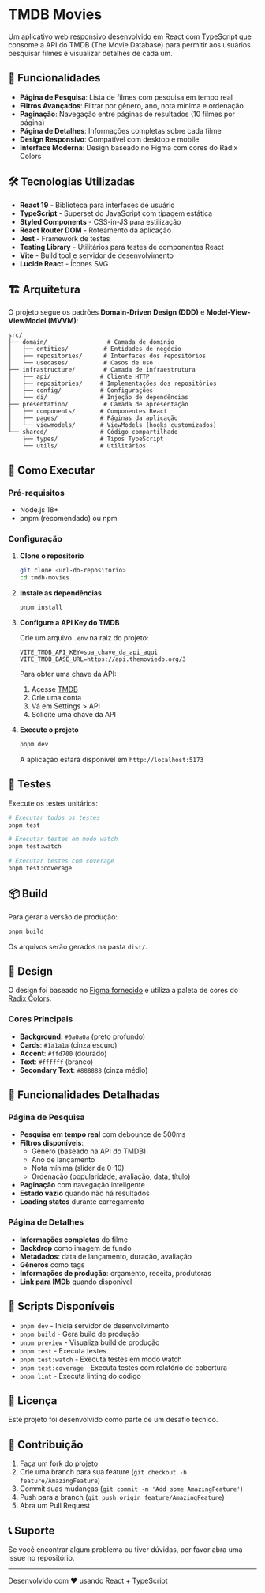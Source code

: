 # TMDB Movies

Um aplicativo web responsivo desenvolvido em React com TypeScript que consome a API do TMDB (The Movie Database) para permitir aos usuários pesquisar filmes e visualizar detalhes de cada um.

## 🎯 Funcionalidades

- **Página de Pesquisa**: Lista de filmes com pesquisa em tempo real
- **Filtros Avançados**: Filtrar por gênero, ano, nota mínima e ordenação
- **Paginação**: Navegação entre páginas de resultados (10 filmes por página)
- **Página de Detalhes**: Informações completas sobre cada filme
- **Design Responsivo**: Compatível com desktop e mobile
- **Interface Moderna**: Design baseado no Figma com cores do Radix Colors

## 🛠️ Tecnologias Utilizadas

- **React 19** - Biblioteca para interfaces de usuário
- **TypeScript** - Superset do JavaScript com tipagem estática
- **Styled Components** - CSS-in-JS para estilização
- **React Router DOM** - Roteamento da aplicação
- **Jest** - Framework de testes
- **Testing Library** - Utilitários para testes de componentes React
- **Vite** - Build tool e servidor de desenvolvimento
- **Lucide React** - Ícones SVG

## 🏗️ Arquitetura

O projeto segue os padrões **Domain-Driven Design (DDD)** e **Model-View-ViewModel (MVVM)**:

```
src/
├── domain/                 # Camada de domínio
│   ├── entities/          # Entidades de negócio
│   ├── repositories/      # Interfaces dos repositórios
│   └── usecases/          # Casos de uso
├── infrastructure/        # Camada de infraestrutura
│   ├── api/              # Cliente HTTP
│   ├── repositories/     # Implementações dos repositórios
│   ├── config/           # Configurações
│   └── di/               # Injeção de dependências
├── presentation/          # Camada de apresentação
│   ├── components/       # Componentes React
│   ├── pages/            # Páginas da aplicação
│   └── viewmodels/       # ViewModels (hooks customizados)
└── shared/               # Código compartilhado
    ├── types/            # Tipos TypeScript
    └── utils/            # Utilitários
```

## 🚀 Como Executar

### Pré-requisitos

- Node.js 18+ 
- pnpm (recomendado) ou npm

### Configuração

1. **Clone o repositório**
   ```bash
   git clone <url-do-repositorio>
   cd tmdb-movies
   ```

2. **Instale as dependências**
   ```bash
   pnpm install
   ```

3. **Configure a API Key do TMDB**
   
   Crie um arquivo `.env` na raiz do projeto:
   ```env
   VITE_TMDB_API_KEY=sua_chave_da_api_aqui
   VITE_TMDB_BASE_URL=https://api.themoviedb.org/3
   ```

   Para obter uma chave da API:
   1. Acesse [TMDB](https://www.themoviedb.org/)
   2. Crie uma conta
   3. Vá em Settings > API
   4. Solicite uma chave da API

4. **Execute o projeto**
   ```bash
   pnpm dev
   ```

   A aplicação estará disponível em `http://localhost:5173`

## 🧪 Testes

Execute os testes unitários:

```bash
# Executar todos os testes
pnpm test

# Executar testes em modo watch
pnpm test:watch

# Executar testes com coverage
pnpm test:coverage
```

## 📦 Build

Para gerar a versão de produção:

```bash
pnpm build
```

Os arquivos serão gerados na pasta `dist/`.

## 🎨 Design

O design foi baseado no [Figma fornecido](https://www.figma.com/design/yhag2s5vJBXMgyGabBIA3Y/Cubos---Movies) e utiliza a paleta de cores do [Radix Colors](https://www.radix-ui.com/colors).

### Cores Principais

- **Background**: `#0a0a0a` (preto profundo)
- **Cards**: `#1a1a1a` (cinza escuro)
- **Accent**: `#ffd700` (dourado)
- **Text**: `#ffffff` (branco)
- **Secondary Text**: `#888888` (cinza médio)

## 📱 Funcionalidades Detalhadas

### Página de Pesquisa

- **Pesquisa em tempo real** com debounce de 500ms
- **Filtros disponíveis**:
  - Gênero (baseado na API do TMDB)
  - Ano de lançamento
  - Nota mínima (slider de 0-10)
  - Ordenação (popularidade, avaliação, data, título)
- **Paginação** com navegação inteligente
- **Estado vazio** quando não há resultados
- **Loading states** durante carregamento

### Página de Detalhes

- **Informações completas** do filme
- **Backdrop** como imagem de fundo
- **Metadados**: data de lançamento, duração, avaliação
- **Gêneros** como tags
- **Informações de produção**: orçamento, receita, produtoras
- **Link para IMDb** quando disponível

## 🔧 Scripts Disponíveis

- `pnpm dev` - Inicia servidor de desenvolvimento
- `pnpm build` - Gera build de produção
- `pnpm preview` - Visualiza build de produção
- `pnpm test` - Executa testes
- `pnpm test:watch` - Executa testes em modo watch
- `pnpm test:coverage` - Executa testes com relatório de cobertura
- `pnpm lint` - Executa linting do código

## 📄 Licença

Este projeto foi desenvolvido como parte de um desafio técnico.

## 🤝 Contribuição

1. Faça um fork do projeto
2. Crie uma branch para sua feature (`git checkout -b feature/AmazingFeature`)
3. Commit suas mudanças (`git commit -m 'Add some AmazingFeature'`)
4. Push para a branch (`git push origin feature/AmazingFeature`)
5. Abra um Pull Request

## 📞 Suporte

Se você encontrar algum problema ou tiver dúvidas, por favor abra uma issue no repositório.

---

Desenvolvido com ❤️ usando React + TypeScript

